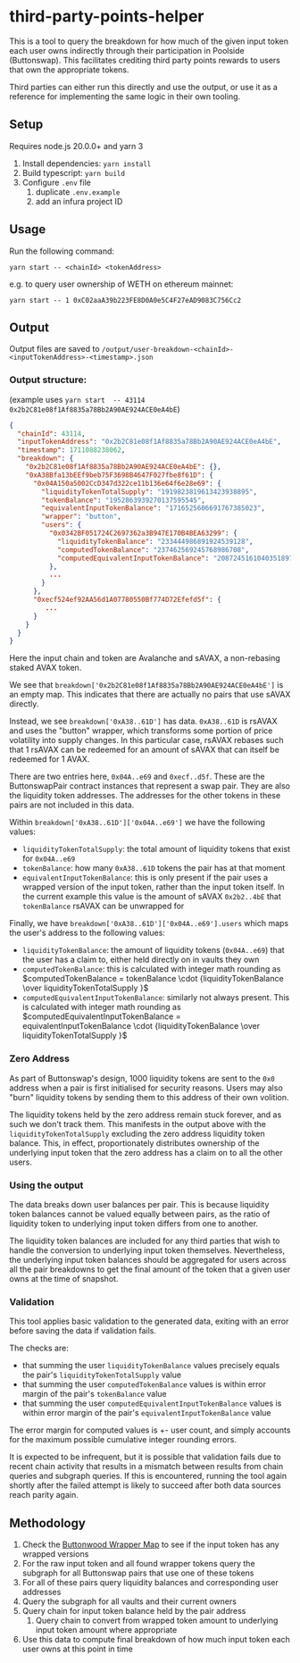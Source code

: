 # third-party-points-helper

This is a tool to query the breakdown for how much of the given input token each user owns indirectly through their participation in Poolside (Buttonswap).
This facilitates crediting third party points rewards to users that own the appropriate tokens.

Third parties can either run this directly and use the output, or use it as a reference for implementing the same logic in their own tooling.

## Setup

Requires node.js 20.0.0+ and yarn 3

1. Install dependencies: `yarn install`
2. Build typescript: `yarn build`
3. Configure `.env` file
   1. duplicate `.env.example`
   2. add an infura project ID

## Usage

Run the following command:

```
yarn start -- <chainId> <tokenAddress>
```

e.g. to query user ownership of WETH on ethereum mainnet:

```
yarn start -- 1 0xC02aaA39b223FE8D0A0e5C4F27eAD9083C756Cc2
```

## Output

Output files are saved to `/output/user-breakdown-<chainId>-<inputTokenAddress>-<timestamp>.json`

### Output structure:

(example uses `yarn start  -- 43114 0x2b2C81e08f1Af8835a78Bb2A90AE924ACE0eA4bE`)

```json
{
  "chainId": 43114,
  "inputTokenAddress": "0x2b2C81e08f1Af8835a78Bb2A90AE924ACE0eA4bE",
  "timestamp": 1711088238062,
  "breakdown": {
    "0x2b2C81e08f1Af8835a78Bb2A90AE924ACE0eA4bE": {},
    "0xA38Bfa13bEEf9beb75F3698B4647F027fbe8f61D": {
      "0x04A150a5002CcD347d322ce11b136e64f6e28e69": {
        "liquidityTokenTotalSupply": "1919823819613423938895",
        "tokenBalance": "1952863939270137595545",
        "equivalentInputTokenBalance": "1716525606691767385023",
        "wrapper": "button",
        "users": {
          "0x0342BF051724C2697362a3B947E170B4BEA63299": {
            "liquidityTokenBalance": "233444986891924539128",
            "computedTokenBalance": "237462569245768986708",
            "computedEquivalentInputTokenBalance": "208724516104035189776"
          },
          ...
        }
      },
      "0xecf524ef92AA56d1A07780550Bf774D72Efefd5f": {
         ...
      }
    }
  }
}
```

Here the input chain and token are Avalanche and sAVAX, a non-rebasing staked AVAX token.

We see that `breakdown['0x2b2C81e08f1Af8835a78Bb2A90AE924ACE0eA4bE']` is an empty map.
This indicates that there are actually no pairs that use sAVAX directly.

Instead, we see `breakdown['0xA38..61D']` has data.
`0xA38..61D` is rsAVAX and uses the "button" wrapper, which transforms some portion of price volatility into supply changes.
In this particular case, rsAVAX rebases such that 1 rsAVAX can be redeemed for an amount of sAVAX that can itself be redeemed for 1 AVAX.

There are two entries here, `0x04A..e69` and `0xecf..d5f`.
These are the ButtonswapPair contract instances that represent a swap pair.
They are also the liquidity token addresses.
The addresses for the other tokens in these pairs are not included in this data.

Within `breakdown['0xA38..61D']['0x04A..e69']` we have the following values:

- `liquidityTokenTotalSupply`: the total amount of liquidity tokens that exist for `0x04A..e69`
- `tokenBalance`: how many `0xA38..61D` tokens the pair has at that moment
- `equivalentInputTokenBalance`: this is only present if the pair uses a wrapped version of the input token, rather than the input token itself. In the current example this value is the amount of sAVAX `0x2b2..4bE` that `tokenBalance` rsAVAX can be unwrapped for

Finally, we have `breakdown['0xA38..61D']['0x04A..e69'].users` which maps the user's address to the following values:

- `liquidityTokenBalance`: the amount of liquidity tokens (`0x04A..e69`) that the user has a claim to, either held directly on in vaults they own
- `computedTokenBalance`: this is calculated with integer math rounding as $computedTokenBalance = tokenBalance \cdot {liquidityTokenBalance \over liquidityTokenTotalSupply }$
- `computedEquivalentInputTokenBalance`: similarly not always present. This is calculated with integer math rounding as $computedEquivalentInputTokenBalance = equivalentInputTokenBalance \cdot {liquidityTokenBalance \over liquidityTokenTotalSupply }$

### Zero Address

As part of Buttonswap's design, 1000 liquidity tokens are sent to the `0x0` address when a pair is first initialised for security reasons.
Users may also "burn" liquidity tokens by sending them to this address of their own volition.

The liquidity tokens held by the zero address remain stuck forever, and as such we don't track them.
This manifests in the output above with the `liquidityTokenTotalSupply` excluding the zero address liquidity token balance.
This, in effect, proportionately distributes ownership of the underlying input token that the zero address has a claim on to all the other users.

### Using the output

The data breaks down user balances per pair.
This is because liquidity token balances cannot be valued equally between pairs, as the ratio of liquidity token to underlying input token differs from one to another.

The liquidity token balances are included for any third parties that wish to handle the conversion to underlying input token themselves.
Nevertheless, the underlying input token balances should be aggregated for users across all the pair breakdowns to get the final amount of the token that a given user owns at the time of snapshot.

### Validation

This tool applies basic validation to the generated data, exiting with an error before saving the data if validation fails.

The checks are:

- that summing the user `liquidityTokenBalance` values precisely equals the pair's `liquidityTokenTotalSupply` value
- that summing the user `computedTokenBalance` values is within error margin of the pair's `tokenBalance` value
- that summing the user `computedEquivalentInputTokenBalance` values is within error margin of the pair's `equivalentInputTokenBalance` value

The error margin for computed values is +- user count, and simply accounts for the maximum possible cumulative integer rounding errors.

It is expected to be infrequent, but it is possible that validation fails due to recent chain activity that results in a mismatch between results from chain queries and subgraph queries.
If this is encountered, running the tool again shortly after the failed attempt is likely to succeed after both data sources reach parity again.

## Methodology

1. Check the [Buttonwood Wrapper Map](https://github.com/buttonwood-protocol/buttonwood-token-list/blob/main/dist/buttonwood.wrappermap.json) to see if the input token has any wrapped versions
2. For the raw input token and all found wrapper tokens query the subgraph for all Buttonswap pairs that use one of these tokens
3. For all of these pairs query liquidity balances and corresponding user addresses
4. Query the subgraph for all vaults and their current owners
5. Query chain for input token balance held by the pair address
   1. Query chain to convert from wrapped token amount to underlying input token amount where appropriate
6. Use this data to compute final breakdown of how much input token each user owns at this point in time
